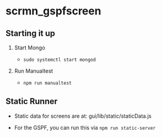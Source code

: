 # scrmn_gspfscreen

## Starting it up

1. Start Mongo
    - `sudo systemctl start mongod`

2. Run Manualtest 
    - `npm run manualtest`

## Static Runner


- Static data for screens are at: gui/lib/static/staticData.js

- For the GSPF, you can run this via
`npm run static-server`